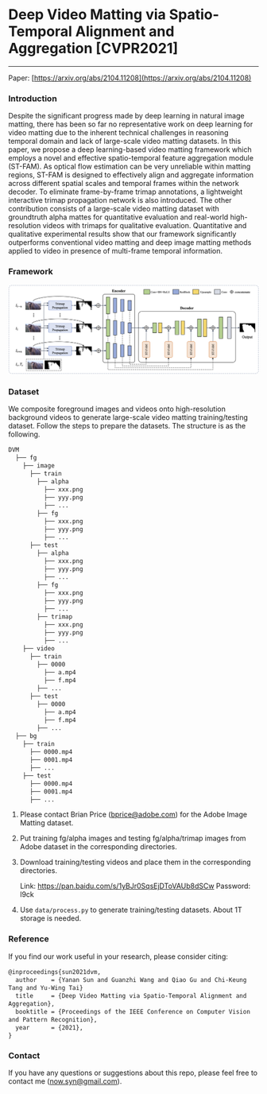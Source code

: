 #  Deep Video Matting via Spatio-Temporal Alignment and Aggregation [CVPR2021]
---

Paper: [https://arxiv.org/abs/2104.11208](https://arxiv.org/abs/2104.11208)

### Introduction

Despite the significant progress made by deep learning in natural image matting, there has been so far no representative work on deep learning for video matting due to the inherent technical challenges in reasoning temporal domain and lack of large-scale video matting datasets. In this paper, we propose a deep learning-based video matting framework which employs a novel and effective spatio-temporal feature aggregation module (ST-FAM). As optical flow estimation can be very unreliable within matting regions, ST-FAM is designed to effectively align and aggregate information across different spatial scales and temporal frames within the network decoder. To eliminate frame-by-frame trimap annotations, a lightweight interactive trimap propagation network is also introduced. The other contribution consists of a large-scale video matting dataset with groundtruth alpha mattes for quantitative evaluation and real-world high-resolution videos with trimaps for qualitative evaluation. Quantitative and qualitative experimental results show that our framework significantly outperforms conventional video matting and deep image matting methods applied to video in presence of multi-frame temporal information.

### Framework
<img src="./figures/framework.png" width="800" alt="framework" align=center/>


### Dataset

We composite foreground images and videos onto high-resolution background videos to generate large-scale video matting training/testing dataset. Follow the steps to prepare the datasets. The structure is as the following.

```
DVM
  ├── fg
    ├── image
      ├── train
        ├── alpha
          ├── xxx.png
          ├── yyy.png
          ├── ...
        ├── fg
          ├── xxx.png
          ├── yyy.png
          ├── ...
      ├── test
        ├── alpha
          ├── xxx.png
          ├── yyy.png
          ├── ...
        ├── fg
          ├── xxx.png
          ├── yyy.png
          ├── ...
        ├── trimap
          ├── xxx.png
          ├── yyy.png
          ├── ...
    ├── video
      ├── train
        ├── 0000
          ├── a.mp4
          ├── f.mp4
        ├── ...
      ├── test
        ├── 0000
          ├── a.mp4
          ├── f.mp4
        ├── ...
  ├── bg
    ├── train
      ├── 0000.mp4
      ├── 0001.mp4
      ├── ...
    ├── test
      ├── 0000.mp4
      ├── 0001.mp4
      ├── ...
```

 

1. Please contact Brian Price (bprice@adobe.com) for the Adobe Image Matting dataset.

2. Put training fg/alpha images and testing fg/alpha/trimap images from Adobe dataset in the corresponding directories.

3. Download training/testing videos and place them in the corresponding directories. 

   Link: https://pan.baidu.com/s/1yBJr0SqsEjDToVAUb8dSCw  Password: l9ck

4. Use `data/process.py` to generate training/testing datasets. About 1T storage is needed.


### Reference

If you find our work useful in your research, please consider citing:

```
@inproceedings{sun2021dvm,
  author    = {Yanan Sun and Guanzhi Wang and Qiao Gu and Chi-Keung Tang and Yu-Wing Tai}
  title     = {Deep Video Matting via Spatio-Temporal Alignment and Aggregation},
  booktitle = {Proceedings of the IEEE Conference on Computer Vision and Pattern Recognition},
  year      = {2021},
}
```



### Contact

If you have any questions or suggestions about this repo, please feel free to contact me ([now.syn@gmail.com](mailto:now.syn@gmail.com)).

